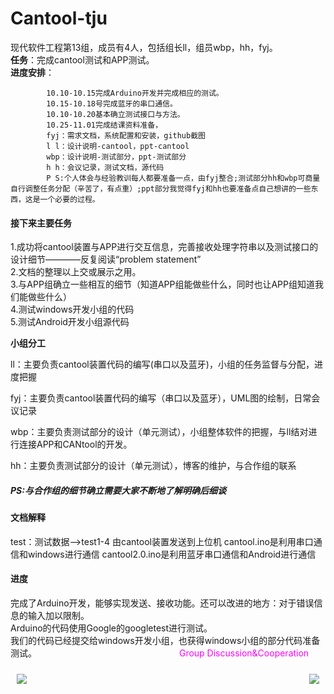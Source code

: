 # Cantool-tju
现代软件工程第13组，成员有4人，包括组长ll，组员wbp，hh，fyj。  
**任务**：完成cantool测试和APP测试。  
**进度安排**：

            10.10-10.15完成Arduino开发并完成相应的测试。
            10.15-10.18号完成蓝牙的串口通信。
            10.10-10.20基本确立测试接口与方法。
            10.25-11.01完成结课资料准备，
            fyj：需求文档，系统配置和安装，github截图
            l l：设计说明-cantool，ppt-cantool
            wbp：设计说明-测试部分，ppt-测试部分
            h h：会议记录，测试文档，源代码
            P S:个人体会与经验教训每人都要准备一点，由fyj整合;测试部分hh和wbp可商量自行调整任务分配（辛苦了，有点重）;ppt部分我觉得fyj和hh也要准备点自己想讲的一些东西，这是一个必要的过程。
            
#### 接下来主要任务<br>
1.成功将cantool装置与APP进行交互信息，完善接收处理字符串以及测试接口的设计细节————反复阅读“problem statement”<br>
2.文档的整理以上交或展示之用。<br>
3.与APP组确立一些相互的细节（知道APP组能做些什么，同时也让APP组知道我们能做些什么）<br>
4.测试windows开发小组的代码<br>
5.测试Android开发小组源代码<br>

**小组分工**     
  		  
  ll：主要负责cantool装置代码的编写(串口以及蓝牙)，小组的任务监督与分配，进度把握		
 
  fyj：主要负责cantool装置代码的编写（串口以及蓝牙），UML图的绘制，日常会议记录

  wbp：主要负责测试部分的设计（单元测试），小组整体软件的把握，与ll结对进行连接APP和CANtool的开发。		  

  hh：主要负责测试部分的设计（单元测试），博客的维护，与合作组的联系	
##### PS:与合作组的细节确立需要大家不断地了解明确后细谈	 

#### 文档解释
  test：测试数据——>test1-4  由cantool装置发送到上位机
  cantool.ino是利用串口通信和windows进行通信
  cantool2.0.ino是利用蓝牙串口通信和Android进行通信

#### 进度  
完成了Arduino开发，能够实现发送、接收功能。还可以改进的地方：对于错误信息的输入加以限制。  
Arduino的代码使用Google的googletest进行测试。  
我们的代码已经提交给windows开发小组，也获得windows小组的部分代码准备测试。
&emsp;&emsp;&emsp;&emsp;&emsp;&emsp;&emsp;&emsp;&emsp;&emsp;&emsp;&emsp;&emsp;&emsp;&emsp;&emsp;<font color=#FF00FF>Group Discussion&Cooperation</font>
<div style="float:left;border:solid 1px 000;margin:10px;"><img src="http://note.youdao.com/yws/public/resource/7f93a44accacd76357315a1074ba3531/xmlnote/D05F6A3ECBAB4B20B240547194789A75/613" ></div><div style="float:right;border:solid 1px 000;margin:10px;"><img src="http://note.youdao.com/yws/public/resource/7f93a44accacd76357315a1074ba3531/xmlnote/0082CBB7AD7E43CA8FE64CD787BF190C/621" ></div>
